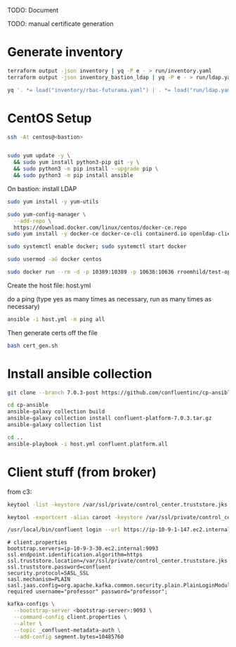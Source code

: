 TODO: Document

TODO: manual certificate generation

# Generate inventory

```bash
terraform output -json inventory | yq -P e - > run/inventory.yaml
terraform output -json inventory_bastion_ldap | yq -P e - > run/ldap.yaml

yq '. *= load("inventory/rbac-futurama.yaml") | . *= load("run/ldap.yaml")' run/inventory.yaml
```

# CentOS Setup
```bash
ssh -At centos@<bastion>
```

```bash

sudo yum update -y \
  && sudo yum install python3-pip git -y \
  && sudo python3 -m pip install --upgrade pip \
  && sudo python3 -m pip install ansible

```

On bastion: install LDAP

```bash
sudo yum install -y yum-utils

sudo yum-config-manager \
  --add-repo \
  https://download.docker.com/linux/centos/docker-ce.repo
sudo yum install -y docker-ce docker-ce-cli containerd.io openldap-clients java-11-openjdk git

sudo systemctl enable docker; sudo systemctl start docker

sudo usermod -aG docker centos

sudo docker run --rm -d -p 10389:10389 -p 10636:10636 rroemhild/test-openldap
```

Create the host file: host.yml

do a ping (type yes as many times as necessary, run as many times as necessary)

```bash
ansible -i host.yml -m ping all
```

Then generate certs off the file

```bash
bash cert_gen.sh
```

# Install ansible collection

```bash
git clone --branch 7.0.3-post https://github.com/confluentinc/cp-ansible.git

cd cp-ansible
ansible-galaxy collection build
ansible-galaxy collection install confluent-platform-7.0.3.tar.gz
ansible-galaxy collection list

cd ..
ansible-playbook -i host.yml confluent.platform.all
```

# Client stuff (from broker)

from c3:
```bash
keytool -list -keystore /var/ssl/private/control_center.truststore.jks

keytool -exportcert -alias caroot -keystore /var/ssl/private/control_center.truststore.jks -rfc > /root/ca.pem
```

```bash
/usr/local/bin/confluent login --url https://ip-10-9-1-147.ec2.internal:8090 --ca-cert-path /root/ca.pem
```

```properties
# client.properties
bootstrap.servers=ip-10-9-3-30.ec2.internal:9093
ssl.endpoint.identification.algorithm=https
ssl.truststore.location=/var/ssl/private/control_center.truststore.jks
ssl.truststore.password=confluent
security.protocol=SASL_SSL
sasl.mechanism=PLAIN
sasl.jaas.config=org.apache.kafka.common.security.plain.PlainLoginModule required username="professor" password="professor";

```

```bash
kafka-configs \
  --bootstrap-server <bootstrap-server>:9093 \
  --command-config client.properties \
  --alter \
  --topic _confluent-metadata-auth \
  --add-config segment.bytes=10485760
```